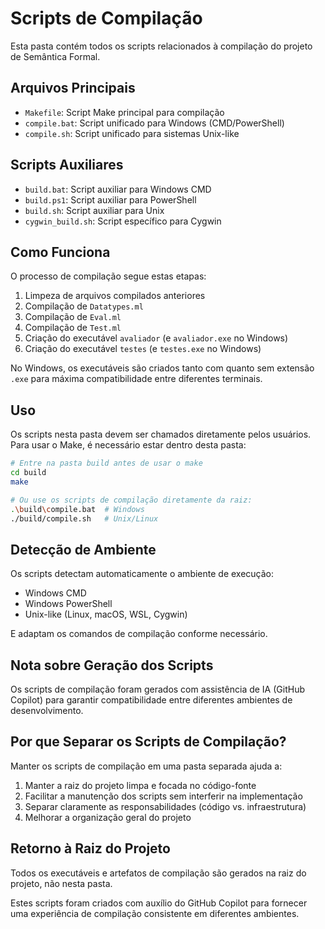 # Scripts de Compilação

Esta pasta contém todos os scripts relacionados à compilação do projeto de Semântica Formal.

## Arquivos Principais

- `Makefile`: Script Make principal para compilação
- `compile.bat`: Script unificado para Windows (CMD/PowerShell)
- `compile.sh`: Script unificado para sistemas Unix-like

## Scripts Auxiliares

- `build.bat`: Script auxiliar para Windows CMD
- `build.ps1`: Script auxiliar para PowerShell
- `build.sh`: Script auxiliar para Unix
- `cygwin_build.sh`: Script específico para Cygwin

## Como Funciona

O processo de compilação segue estas etapas:

1. Limpeza de arquivos compilados anteriores
2. Compilação de `Datatypes.ml`
3. Compilação de `Eval.ml`
4. Compilação de `Test.ml`
5. Criação do executável `avaliador` (e `avaliador.exe` no Windows)
6. Criação do executável `testes` (e `testes.exe` no Windows)

No Windows, os executáveis são criados tanto com quanto sem extensão `.exe` 
para máxima compatibilidade entre diferentes terminais.

## Uso

Os scripts nesta pasta devem ser chamados diretamente pelos usuários.
Para usar o Make, é necessário estar dentro desta pasta:

```bash
# Entre na pasta build antes de usar o make
cd build
make

# Ou use os scripts de compilação diretamente da raiz:
.\build\compile.bat  # Windows
./build/compile.sh   # Unix/Linux
```

## Detecção de Ambiente

Os scripts detectam automaticamente o ambiente de execução:
- Windows CMD
- Windows PowerShell
- Unix-like (Linux, macOS, WSL, Cygwin)

E adaptam os comandos de compilação conforme necessário.

## Nota sobre Geração dos Scripts

Os scripts de compilação foram gerados com assistência de IA (GitHub Copilot) 
para garantir compatibilidade entre diferentes ambientes de desenvolvimento.

## Por que Separar os Scripts de Compilação?

Manter os scripts de compilação em uma pasta separada ajuda a:

1. Manter a raiz do projeto limpa e focada no código-fonte
2. Facilitar a manutenção dos scripts sem interferir na implementação
3. Separar claramente as responsabilidades (código vs. infraestrutura)
4. Melhorar a organização geral do projeto

## Retorno à Raiz do Projeto

Todos os executáveis e artefatos de compilação são gerados na raiz do projeto,
não nesta pasta.

Estes scripts foram criados com auxílio do GitHub Copilot para fornecer
uma experiência de compilação consistente em diferentes ambientes.
